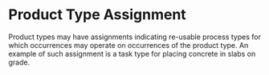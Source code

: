 Product Type Assignment
=======================

Product types may have assignments indicating re-usable process types for which occurrences may operate on occurrences of the product type. An example of such assignment is a task type for placing concrete in slabs on grade.
